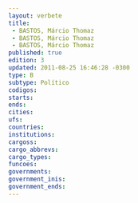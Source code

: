 ```yaml
---
layout: verbete
title:
 - BASTOS, Márcio Thomaz
 - BASTOS, Márcio Thomaz
 - BASTOS, Márcio Thomaz
published: true
edition: 3  
updated: 2011-08-25 16:46:28 -0300
type: B
subtype: Político
codigos: 
starts: 
ends: 
cities: 
ufs: 
countries: 
institutions: 
cargoss: 
cargo_abbrevs: 
cargo_types: 
funcoes: 
governments: 
government_inis: 
government_ends: 
---
```


